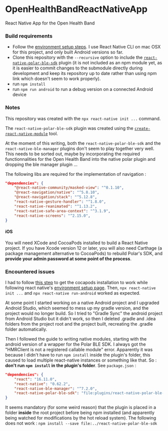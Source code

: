 # OpenHealthBandReactNativeApp

React Native App for the Open Health Band

### Build requirements

* Follow the [environment setup steps](https://reactnative.dev/docs/environment-setup). I use React Native CLI on mac OSX for this project, and only built Android versions so far.
* Clone this repository with the `--recursive` option to include the [`react-native-polar-ble-sdk`](https://github.com/josephlarralde/react-native-polar-ble-sdk) plugin (it is not included as an npm module yet, as it is easier to commit changes to the submodule directly during development and keep its repository up to date rather than using npm link which doesn't seem to work properly).
* run `npm install`
* run `npm run android` to run a debug version on a connected Android device

### Notes

This repository was created with the `npx react-native init ...` command.

The `react-native-polar-ble-sdk` plugin was created using the [`create-react-native-module`](https://github.com/brodybits/create-react-native-module) tool.

At the moment of this writing, both the `react-native-polar-ble-sdk` and the `react-native-ble-manager` plugins don't seem to play together very well. This needs to be sorted out, maybe by incorporating the required functionnalities for the Open Health Band into the native polar plugin and dropping the ble manager plugin ...

The following libs are required for the implementation of navigation :

```json
"dependencies": {
    "@react-native-community/masked-view": "^0.1.10",
    "@react-navigation/native": "^5.8.10",
    "@react-navigation/stack": "^5.12.8",
    "react-native-gesture-handler": "^1.8.0",
    "react-native-reanimated": "^1.13.2",
    "react-native-safe-area-context": "^3.1.9",
    "react-native-screens": "^2.15.0",
}
```

#### iOS

You will need XCode and CocoaPods installed to build a React Native project.
If you have Xcode version 12 or later, you will also need Carthage (a package management alternative to CocoaPods) to rebuild Polar's SDK, and **provide your admin password at some point of the process**.

### Encountered issues

I had to follow [this step](https://github.com/facebook/react-native/issues/27834#issuecomment-579266193) to get the cocapods installation to work while following react native's [environment setup page](https://reactnative.dev/docs/environment-setup). Then, `npx react-native init ...` and `npx react-native run-android` worked as expected.

At some point I started working on a native Android project and I upgraded Android Studio, which seemed to mess up my gradle version, and the project would no longer build. So I tried to "Gradle Sync" the android project from Android Studio but it didn't work, so then I deleted .gradle and .idea folders from the project root and the project built, recreating the .gradle folder automatically.

Then I followed the guide to writing native modules, starting with the android version of a wrapper for the Polar BLE SDK. I always got the "HMRClient is not a registered callable module" error. Apparently it was because I didn't have to run `npm install` inside the plugin's folder, this caused to load multiple react-native instances or something like that. So : **don't run `npm install` in the plugin's folder**.
See `package.json` :

```json
"dependencies": {
    "react": "16.11.0",
    "react-native": "0.62.2",
    "react-native-ble-manager": "^7.2.0",
    "react-native-polar-ble-sdk": "file:plugins/react-native-polar-ble-sdk"
}
```

It seems mandatory (for some weird reason) that the plugin is placed in a folder **inside** the root project before being npm installed (and apparently being watched for modifications by the hot reload system). The following does not work : `npm install --save file:../react-native-polar-ble-sdk`

